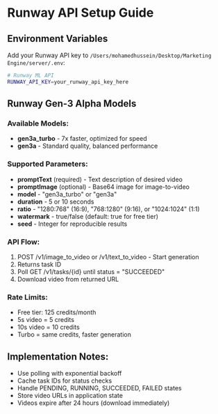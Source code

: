 # Runway API Setup Guide

## Environment Variables

Add your Runway API key to `/Users/mohamedhussein/Desktop/Marketing Engine/server/.env`:

```bash
# Runway ML API
RUNWAY_API_KEY=your_runway_api_key_here
```

## Runway Gen-3 Alpha Models

### Available Models:
- **gen3a_turbo** - 7x faster, optimized for speed
- **gen3a** - Standard quality, balanced performance

### Supported Parameters:
- **promptText** (required) - Text description of desired video
- **promptImage** (optional) - Base64 image for image-to-video
- **model** - "gen3a_turbo" or "gen3a"
- **duration** - 5 or 10 seconds
- **ratio** - "1280:768" (16:9), "768:1280" (9:16), or "1024:1024" (1:1)
- **watermark** - true/false (default: true for free tier)
- **seed** - Integer for reproducible results

### API Flow:
1. POST /v1/image_to_video or /v1/text_to_video - Start generation
2. Returns task ID
3. Poll GET /v1/tasks/{id} until status = "SUCCEEDED"
4. Download video from returned URL

### Rate Limits:
- Free tier: 125 credits/month
- 5s video = 5 credits
- 10s video = 10 credits
- Turbo = same credits, faster generation

## Implementation Notes:
- Use polling with exponential backoff
- Cache task IDs for status checks
- Handle PENDING, RUNNING, SUCCEEDED, FAILED states
- Store video URLs in application state
- Videos expire after 24 hours (download immediately)

